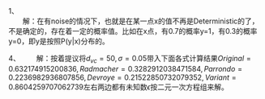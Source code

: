 
1、  
&emsp;&emsp;解：在有noise的情况下，也就是在某一点x的值不再是Deterministic的了，不是确定的，存在着一定的概率值。比如在x点，有0.7的概率y=1，有0.3的概率y=0，即y是按照P(y|x)分布的。  


4、
&emsp;&emsp;解：按着提议将$d_{vc}=50, \sigma=0.05$带入下面各式计算结果$Original=0.632174915200836,Radmacher=0.3282912038471584,Parrondo=0.2236982936807856,  Devroye=0.21522850732079352,Variant=0.8604259707062739$左右两边都有未知数$\epsilon$按二元一次方程组来解。
